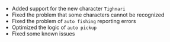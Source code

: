 <!-- **Important: You need to reset your configuration file, a breaking change has been made in this version** -->

- Added support for the new character `Tighnari`
- Fixed the problem that some characters cannot be recognized
- Fixed the problem of `auto fishing` reporting errors
- Optimized the logic of `auto pickup`
- Fixed some known issues